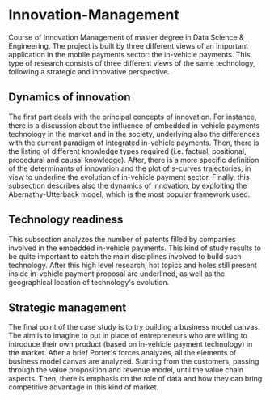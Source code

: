 # Innovation-Management
Course of Innovation Management of master degree in Data Science & Engineering.
The project is built by three different views of an important application in the mobile payments sector: the in-vehicle payments.
This type of research consists of three different views of the same technology, following a strategic and innovative perspective.

## Dynamics of innovation
The first part deals with the principal concepts of innovation. For instance, there is a discussion about the influence of embedded in-vehicle payments technology in the market and in the society, underlying also the differences with the current paradigm of integrated in-vehicle payments. Then, there is the listing of different knowledge types required (i.e. factual, positional, procedural and causal knowledge). After, there is a more specific definition of the determinants of innovation and the plot of s-curves trajectories, in view to underline the evolution of in-vehicle payment sector. Finally, this subsection describes also the dynamics of innovation, by exploiting the Abernathy-Utterback model, which is the most popular framework used. 
## Technology readiness
This subsection analyzes the number of patents filled by companies involved in the embedded in-vehicle payments. This kind of study results to be quite important to catch the main disciplines involved to build such technology. After this high level research, hot topics and holes still present inside in-vehicle payment proposal are underlined, as well as the geographical location of technology's evolution.
## Strategic management
The final point of the case study is to try building a business model canvas. The aim is to imagine to put in place of entrepreneurs who are willing to introduce their own product (based on in-vehicle payment technology) in the market. After a brief Porter's forces analyzes, all the elements of business model canvas are analyzed. Starting from the customers, passing through the value proposition and revenue model, until the value chain aspects. Then, there is emphasis on the role of data and how they can bring competitive advantage in this kind of market.

